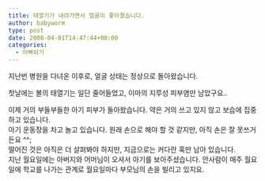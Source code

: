 ```yaml
---
title: 태열기가 내려가면서 얼굴이 좋아졌습니다.
author: babyworm
type: post
date: 2008-04-01T14:47:44+00:00
categories:
  - 아빠되기
---
```

지난번 병원을 다녀온 이후로, 얼굴 상태는 정상으로 돌아왔습니다.

첫날에는 볼의 태열기는 일단 줄어들었고, 이마의 지루성 피부염만 남았구요..

이제 거의 부들부들한 아기 피부가 돌아왔습니다. 약은 거의 쓰고 있지 않고 보습에 집중하고 있습니다.<br>
아기 운동장을 차고 놀고 있습니다. 원래 손으로 해야 할 것 같지만, 아직 손은 잘 못쓰거든요 ^^;<br>
떨어진 것은 아직은 더 살펴봐야 하지만, 지금으로는 커다란 혹만 남아 있습니다.<br>
지난 월요일에는 아버지와 어머님이 오셔서 아기를 보아주셨습니다. 안사람이 매주 월요일에 학교를 나가는 관계로 월요일마다 부모님의 손을 빌리고 있지요.

 
